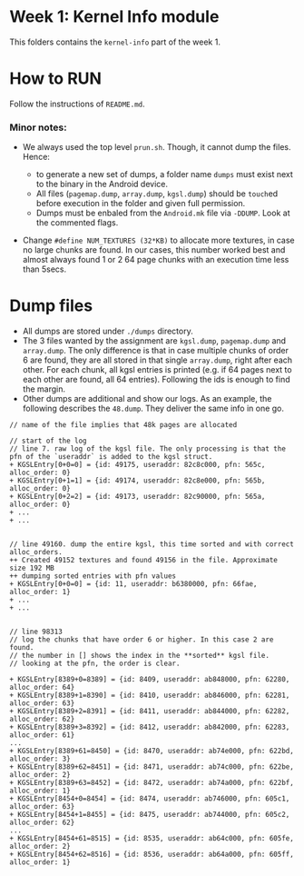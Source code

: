 # Week 1: Kernel Info module 

This folders contains the `kernel-info` part of the week 1.

# How to RUN

Follow the instructions of `README.md`.

### Minor notes:

- We always used the top level `prun.sh`. Though, it cannot dump the files. Hence: 
	- to generate a new set of dumps, a folder name `dumps` must exist next to the binary in the Android device.
	- All files (`pagemap.dump`, `array.dump`, `kgsl.dump`) should be `touch`ed before execution in the folder and given full permission.
	- Dumps must be enbaled from the `Android.mk` file via `-DDUMP`. Look at the commented flags.

- Change `#define NUM_TEXTURES (32*KB)` to allocate more textures, in case no large chunks are found. In our cases, this number worked best and almost always found 1 or 2 64 page chunks with an execution time less than 5secs. 

# Dump files 

- All dumps are stored under `./dumps` directory.
- The 3 files wanted by the assignment are `kgsl.dump`, `pagemap.dump` and `array.dump`. The only difference is that in case multiple chunks of order 6 are found, they are all stored in that single `array.dump`, right after each other. For each chunk, all kgsl entries is printed (e.g. if 64 pages next to each other are found, all 64 entries). Following the ids is enough to find the margin.
- Other dumps are additional and show our logs. As an example, the following describes the `48.dump`. They deliver the same info in one go.

```
// name of the file implies that 48k pages are allocated 

// start of the log 
// line 7. raw log of the kgsl file. The only processing is that the pfn of the `useraddr` is added to the kgsl struct.
+ KGSLEntry[0+0=0] = {id: 49175, useraddr: 82c8c000, pfn: 565c, alloc_order: 0}
+ KGSLEntry[0+1=1] = {id: 49174, useraddr: 82c8e000, pfn: 565b, alloc_order: 0}
+ KGSLEntry[0+2=2] = {id: 49173, useraddr: 82c90000, pfn: 565a, alloc_order: 0}
+ ... 
+ ... 


// line 49160. dump the entire kgsl, this time sorted and with correct alloc_orders.
++ Created 49152 textures and found 49156 in the file. Approximate size 192 MB
++ dumping sorted entries with pfn values
+ KGSLEntry[0+0=0] = {id: 11, useraddr: b6380000, pfn: 66fae, alloc_order: 1}
+ ...
+ ...


// line 98313
// log the chunks that have order 6 or higher. In this case 2 are found.
// the number in [] shows the index in the **sorted** kgsl file.
// looking at the pfn, the order is clear. 

+ KGSLEntry[8389+0=8389] = {id: 8409, useraddr: ab848000, pfn: 62280, alloc_order: 64}
+ KGSLEntry[8389+1=8390] = {id: 8410, useraddr: ab846000, pfn: 62281, alloc_order: 63}
+ KGSLEntry[8389+2=8391] = {id: 8411, useraddr: ab844000, pfn: 62282, alloc_order: 62}
+ KGSLEntry[8389+3=8392] = {id: 8412, useraddr: ab842000, pfn: 62283, alloc_order: 61}
...
+ KGSLEntry[8389+61=8450] = {id: 8470, useraddr: ab74e000, pfn: 622bd, alloc_order: 3}
+ KGSLEntry[8389+62=8451] = {id: 8471, useraddr: ab74c000, pfn: 622be, alloc_order: 2}
+ KGSLEntry[8389+63=8452] = {id: 8472, useraddr: ab74a000, pfn: 622bf, alloc_order: 1}
+ KGSLEntry[8454+0=8454] = {id: 8474, useraddr: ab746000, pfn: 605c1, alloc_order: 63}
+ KGSLEntry[8454+1=8455] = {id: 8475, useraddr: ab744000, pfn: 605c2, alloc_order: 62}
...
+ KGSLEntry[8454+61=8515] = {id: 8535, useraddr: ab64c000, pfn: 605fe, alloc_order: 2}
+ KGSLEntry[8454+62=8516] = {id: 8536, useraddr: ab64a000, pfn: 605ff, alloc_order: 1}

```
